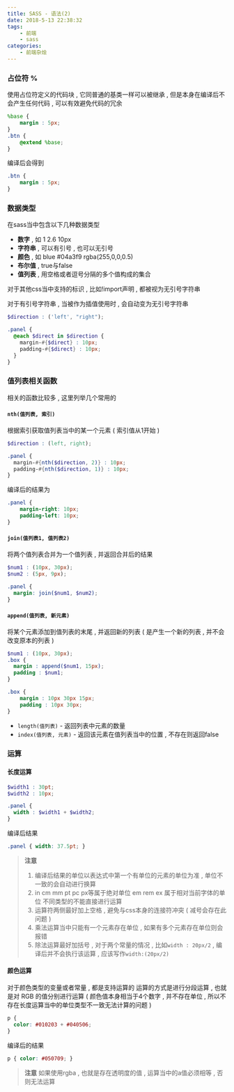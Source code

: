 ```yaml
---
title: SASS - 语法(2)
date: 2018-5-13 22:38:32
tags: 
	- 前端
	- sass
categories: 
	- 前端杂烩
---
```


### 占位符 %
使用占位符定义的代码块 , 它同普通的基类一样可以被继承 , 但是本身在编译后不会产生任何代码 , 可以有效避免代码的冗余

```scss
%base {
	margin : 5px;
}
.btn {
	@extend %base;
}
```
<!-- more -->
编译后会得到
```css
.btn {
	margin : 5px;
}
```

### 数据类型
在sass当中包含以下几种数据类型
+ **数字** , 如 1  2.6  10px
+ **字符串** , 可以有引号 , 也可以无引号
+ **颜色** , 如 blue  #04a3f9  rgba(255,0,0,0.5)
+ **布尔值** , true与false
+ **值列表** , 用空格或者逗号分隔的多个值构成的集合

对于其他css当中支持的标识 , 比如!import声明 , 都被视为无引号字符串

对于有引号字符串 , 当被作为插值使用时 , 会自动变为无引号字符串
```scss
$direction : ('left', "right");

.panel {
  @each $direct in $direction {
    margin-#{$direct} : 10px;
    padding-#{$direct} : 10px;
  }
}
```

### 值列表相关函数

相关的函数比较多 , 这里列举几个常用的
#### `nth(值列表, 索引)`
根据索引获取值列表当中的某一个元素 ( 索引值从1开始 )
```scss
$direction : (left, right);

.panel {
  margin-#{nth($direction, 2)} : 10px;
  padding-#{nth($direction, 1)} : 10px;
}
```
编译后的结果为
```css
.panel { 
	margin-right: 10px; 
	padding-left: 10px; 
}
```
#### `join(值列表1, 值列表2)`
将两个值列表合并为一个值列表 , 并返回合并后的结果
```scss
$num1 : (10px, 30px);
$num2 : (5px, 9px);

.panel {
  margin: join($num1, $num2);
}
```

#### `append(值列表, 新元素)`
将某个元素添加到值列表的末尾 , 并返回新的列表 ( 是产生一个新的列表 , 并不会改变原本的列表 )

```scss
$num1 : (10px, 30px);
.box {
  margin : append($num1, 15px);
  padding : $num1;
}
```
```css
.box {
	margin : 10px 30px 15px;
	padding : 10px 30px;
}
```

+ `length(值列表)` - 返回列表中元素的数量
+ `index(值列表, 元素)` - 返回该元素在值列表当中的位置 , 不存在则返回false

### 运算

#### 长度运算

```scss
$width1 : 30pt;
$width2 : 10px;

.panel {
  width : $width1 + $width2;
}
```
编译后结果
```css
.panel { width: 37.5pt; }
```
> **注意**
> 1. 编译后结果的单位以表达式中第一个有单位的元素的单位为准 , 单位不一致的会自动进行换算
> 2. in cm mm pt pc px等属于绝对单位
> em rem ex 属于相对当前字体的单位
> 不同类型的不能直接进行运算
> 3. 运算符两侧最好加上空格 , 避免与css本身的连接符冲突 ( 减号会存在此问题 )
> 4. 乘法运算当中只能有一个元素存在单位 , 如果有多个元素存在单位则会报错
> 5. 除法运算最好加括号 , 对于两个常量的情况 , 比如`width : 20px/2` , 编译后并不会执行该运算 , 应该写作`width:(20px/2)`

#### 颜色运算
对于颜色类型的变量或者常量 , 都是支持运算的
运算的方式是进行分段运算 , 也就是对 RGB 的值分别进行运算
( 颜色值本身相当于4个数字 , 并不存在单位 , 所以不存在长度运算当中的单位类型不一致无法计算的问题 )
```scss
p {
  color: #010203 + #040506;
}
```
编译后的结果
```css
p { color: #050709; }
```
> **注意**
> 如果使用rgba , 也就是存在透明度的值 , 运算当中的a值必须相等 , 否则无法运算
